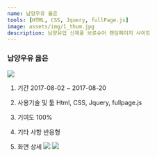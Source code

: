 ```yaml
---
name: 남양우유 옳은
tools: [HTML, CSS, Jquery, fullPage.js]
image: assets/img/1_thum.jpg
description: 남양유업 신제품 브로슈어 랜딩페이지 사이트
---
```


### 남양우유 옳은
![](../assets/img/1_title.jpg)

1. 기간
2017-08-02 ~ 2017-08-20

2. 사용기술 및 툴
Html, CSS, Jquery, fullpage.js

3. 기여도 
100%

4. 기타 사항
반응형

5. 화면 상세
![](../assets/img/1_cont.jpg)
![](../assets/img/1_cont2.jpg)